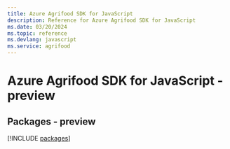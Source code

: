 ```yaml
---
title: Azure Agrifood SDK for JavaScript
description: Reference for Azure Agrifood SDK for JavaScript
ms.date: 03/20/2024
ms.topic: reference
ms.devlang: javascript
ms.service: agrifood
---
```

# Azure Agrifood SDK for JavaScript - preview
## Packages - preview
[!INCLUDE [packages](agrifood-index.md)]